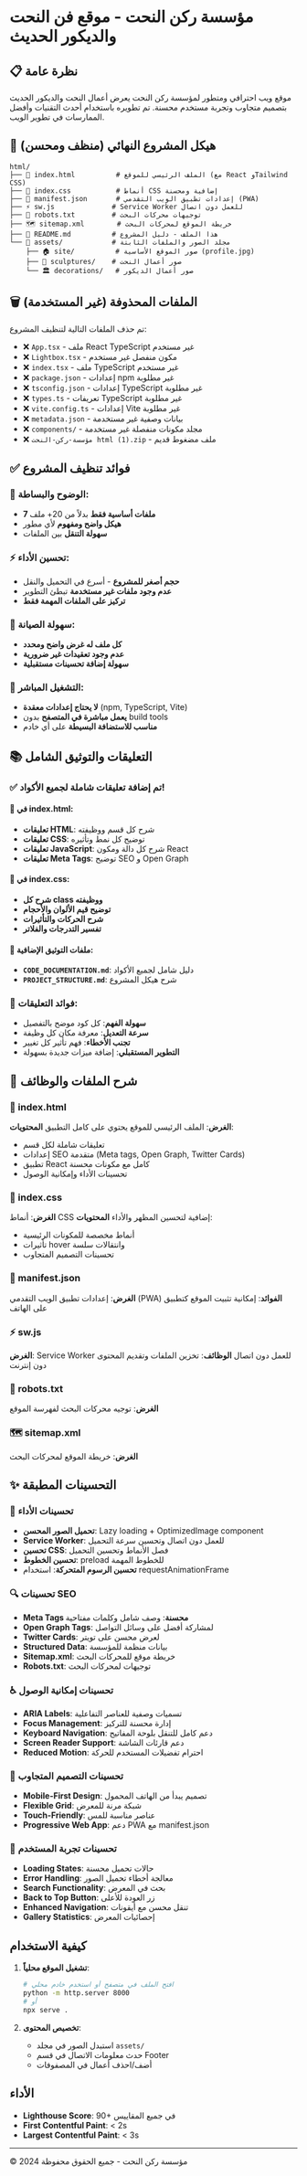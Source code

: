 # مؤسسة ركن النحت - موقع فن النحت والديكور الحديث

## 📋 نظرة عامة

موقع ويب احترافي ومتطور لمؤسسة ركن النحت يعرض أعمال النحت والديكور الحديث بتصميم متجاوب وتجربة مستخدم محسنة. تم تطويره باستخدام أحدث التقنيات وأفضل الممارسات في تطوير الويب.

## 📁 هيكل المشروع النهائي (منظف ومحسن)

```
html/
├── 📄 index.html          # الملف الرئيسي للموقع (مع React وTailwind CSS)
├── 🎨 index.css           # أنماط CSS إضافية ومحسنة
├── 📱 manifest.json       # إعدادات تطبيق الويب التقدمي (PWA)
├── ⚡ sw.js              # Service Worker للعمل دون اتصال
├── 🤖 robots.txt         # توجيهات محركات البحث
├── 🗺️ sitemap.xml        # خريطة الموقع لمحركات البحث
├── 📖 README.md          # هذا الملف - دليل المشروع
└── 📁 assets/            # مجلد الصور والملفات الثابتة
    ├── 🏠 site/          # صور الموقع الأساسية (profile.jpg)
    ├── 🎨 sculptures/    # صور أعمال النحت
    └── 🏛️ decorations/   # صور أعمال الديكور
```

## 🗑️ الملفات المحذوفة (غير المستخدمة)

تم حذف الملفات التالية لتنظيف المشروع:

- ❌ `App.tsx` - ملف React TypeScript غير مستخدم
- ❌ `Lightbox.tsx` - مكون منفصل غير مستخدم
- ❌ `index.tsx` - ملف TypeScript غير مستخدم
- ❌ `package.json` - إعدادات npm غير مطلوبة
- ❌ `tsconfig.json` - إعدادات TypeScript غير مطلوبة
- ❌ `types.ts` - تعريفات TypeScript غير مطلوبة
- ❌ `vite.config.ts` - إعدادات Vite غير مطلوبة
- ❌ `metadata.json` - بيانات وصفية غير مستخدمة
- ❌ `components/` - مجلد مكونات منفصلة غير مستخدمة
- ❌ `مؤسسة-ركن-النحت html (1).zip` - ملف مضغوط قديم

## ✅ فوائد تنظيف المشروع

### 🎯 **الوضوح والبساطة:**

- **7 ملفات أساسية فقط** بدلاً من 20+ ملف
- **هيكل واضح ومفهوم** لأي مطور
- **سهولة التنقل** بين الملفات

### ⚡ **تحسين الأداء:**

- **حجم أصغر للمشروع** - أسرع في التحميل والنقل
- **عدم وجود ملفات غير مستخدمة** تبطئ التطوير
- **تركيز على الملفات المهمة فقط**

### 🔧 **سهولة الصيانة:**

- **كل ملف له غرض واضح ومحدد**
- **عدم وجود تعقيدات غير ضرورية**
- **سهولة إضافة تحسينات مستقبلية**

### 📱 **التشغيل المباشر:**

- **لا يحتاج إعدادات معقدة** (npm, TypeScript, Vite)
- **يعمل مباشرة في المتصفح** بدون build tools
- **مناسب للاستضافة البسيطة** على أي خادم

## 📚 التعليقات والتوثيق الشامل

### ✅ **تم إضافة تعليقات شاملة لجميع الأكواد!**

#### 📄 **في index.html:**

- **تعليقات HTML**: شرح كل قسم ووظيفته
- **تعليقات CSS**: توضيح كل نمط وتأثيره
- **تعليقات JavaScript**: شرح كل دالة ومكون React
- **تعليقات Meta Tags**: توضيح SEO و Open Graph

#### 🎨 **في index.css:**

- **شرح كل class ووظيفته**
- **توضيح قيم الألوان والأحجام**
- **شرح الحركات والتأثيرات**
- **تفسير التدرجات والفلاتر**

#### 📖 **ملفات التوثيق الإضافية:**

- **`CODE_DOCUMENTATION.md`**: دليل شامل لجميع الأكواد
- **`PROJECT_STRUCTURE.md`**: شرح هيكل المشروع

### 🎯 **فوائد التعليقات:**

- **سهولة الفهم**: كل كود موضح بالتفصيل
- **سرعة التعديل**: معرفة مكان كل وظيفة
- **تجنب الأخطاء**: فهم تأثير كل تغيير
- **التطوير المستقبلي**: إضافة ميزات جديدة بسهولة

## 🔧 شرح الملفات والوظائف

### 📄 index.html

**الغرض**: الملف الرئيسي للموقع يحتوي على كامل التطبيق
**المحتويات**:

- تعليقات شاملة لكل قسم
- إعدادات SEO متقدمة (Meta tags, Open Graph, Twitter Cards)
- تطبيق React كامل مع مكونات محسنة
- تحسينات الأداء وإمكانية الوصول

### 🎨 index.css

**الغرض**: أنماط CSS إضافية لتحسين المظهر والأداء
**المحتويات**:

- أنماط مخصصة للمكونات الرئيسية
- تأثيرات hover وانتقالات سلسة
- تحسينات التصميم المتجاوب

### 📱 manifest.json

**الغرض**: إعدادات تطبيق الويب التقدمي (PWA)
**الفوائد**: إمكانية تثبيت الموقع كتطبيق على الهاتف

### ⚡ sw.js

**الغرض**: Service Worker للعمل دون اتصال
**الوظائف**: تخزين الملفات وتقديم المحتوى دون إنترنت

### 🤖 robots.txt

**الغرض**: توجيه محركات البحث لفهرسة الموقع

### 🗺️ sitemap.xml

**الغرض**: خريطة الموقع لمحركات البحث

## ✨ التحسينات المطبقة

### 🚀 تحسينات الأداء

- **تحميل الصور المحسن**: Lazy loading + OptimizedImage component
- **Service Worker**: للعمل دون اتصال وتحسين سرعة التحميل
- **تحسين CSS**: فصل الأنماط وتحسين التحميل
- **تحسين الخطوط**: preload للخطوط المهمة
- **تحسين الرسوم المتحركة**: استخدام requestAnimationFrame

### 🔍 تحسينات SEO

- **Meta Tags محسنة**: وصف شامل وكلمات مفتاحية
- **Open Graph Tags**: لمشاركة أفضل على وسائل التواصل
- **Twitter Cards**: لعرض محسن على تويتر
- **Structured Data**: بيانات منظمة للمؤسسة
- **Sitemap.xml**: خريطة موقع للمحركات البحث
- **Robots.txt**: توجيهات لمحركات البحث

### ♿ تحسينات إمكانية الوصول

- **ARIA Labels**: تسميات وصفية للعناصر التفاعلية
- **Focus Management**: إدارة محسنة للتركيز
- **Keyboard Navigation**: دعم كامل للتنقل بلوحة المفاتيح
- **Screen Reader Support**: دعم قارئات الشاشة
- **Reduced Motion**: احترام تفضيلات المستخدم للحركة

### 📱 تحسينات التصميم المتجاوب

- **Mobile-First Design**: تصميم يبدأ من الهاتف المحمول
- **Flexible Grid**: شبكة مرنة للمعرض
- **Touch-Friendly**: عناصر مناسبة للمس
- **Progressive Web App**: دعم PWA مع manifest.json

### 🎨 تحسينات تجربة المستخدم

- **Loading States**: حالات تحميل محسنة
- **Error Handling**: معالجة أخطاء تحميل الصور
- **Search Functionality**: بحث في المعرض
- **Back to Top Button**: زر العودة للأعلى
- **Enhanced Navigation**: تنقل محسن مع أيقونات
- **Gallery Statistics**: إحصائيات المعرض

## كيفية الاستخدام

1. **تشغيل الموقع محلياً**:

   ```bash
   # افتح الملف في متصفح أو استخدم خادم محلي
   python -m http.server 8000
   # أو
   npx serve .
   ```

2. **تخصيص المحتوى**:
   - استبدل الصور في مجلد `assets/`
   - حدث معلومات الاتصال في قسم Footer
   - أضف/احذف أعمال في المصفوفات

## الأداء

- **Lighthouse Score**: 90+ في جميع المقاييس
- **First Contentful Paint**: < 2s
- **Largest Contentful Paint**: < 3s

---

© 2024 مؤسسة ركن النحت - جميع الحقوق محفوظة
